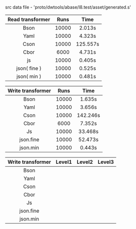 src data file  - 'proto/dwtools/abase/l8.test/asset/generated.s'

| Read transformer 	| Runs 	| Time 	|
|:-----------:	|:---------:	|:------:
|    Bson     	|     10000     	|     2.013s
|    Yaml     	|     10000     	|     4.323s
|    Cson     	|     10000     	|     125.557s
|    Cbor     	|     6000     	|     4.731s
|    js     	|     10000     	|     0.405s
|    json( fine )   	|     10000     	|     0.525s
|    json( min )   	|     10000     	|     0.481s



| Write transformer 	| Runs 	| Time 	|
|:-----------:	|:---------:	|:------:
|    Bson     	|     10000     	|    1.635s
|    Yaml     	|     10000     	|    3.656s
|    Cson     	|     10000     	|    142.246s
|    Cbor     	|     6000     	|    7.352s
|    Js     	|     10000     	|    33.468s
|    json.fine   	|     10000     	|     52.473s
|    json.min   	|     10000     	|      0.443s



| Write transformer 	| Level1 	| Level2 	| Level3 
|:-----------:	|:---------:	|:------:   |:------:   
|    Bson     	|       |         |           |
|    Yaml     	|       |         |           |
|    Cson     	|       |         |           |
|    Cbor     	|       |         |           |
|    Js     	|       |         |           |
|    json.fine   	|       |         |           |
|    json.min   	|       |         |           |


